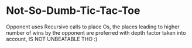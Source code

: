 # Not-So-Dumb-Tic-Tac-Toe
Opponent uses Recursive calls to place Os, the places leading to higher number of wins by the opponent are preferred with depth factor taken into account,
IS NOT UNBEATABLE THO :)
